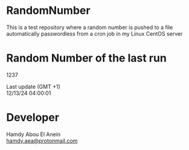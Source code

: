# RandomNumber    
This is a test repository where a random number is pushed to a file automatically passwordless from a cron job in my Linux CentOS server    
# Random Number of the last run   
1237
      
Last update (GMT +1)    
12/13/24 04:00:01
# Developer    
Hamdy Abou El Anein   
hamdy.aea@protonmail.com
